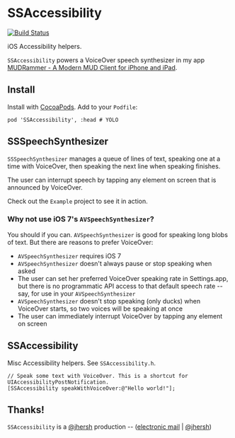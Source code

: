 # SSAccessibility

[![Build Status](https://travis-ci.org/splinesoft/SSAccessibility.png?branch=master)](https://travis-ci.org/splinesoft/SSAccessibility)

iOS Accessibility helpers.

`SSAccessibility` powers a VoiceOver speech synthesizer in my app [MUDRammer - A Modern MUD Client for iPhone and iPad](https://itunes.apple.com/us/app/mudrammer-a-modern-mud-client/id597157072?mt=8).

## Install

Install with [CocoaPods](http://cocoapods.org). Add to your `Podfile`:

```
pod 'SSAccessibility', :head # YOLO
```

## SSSpeechSynthesizer

`SSSpeechSynthesizer` manages a queue of lines of text, speaking one at a time with VoiceOver, then speaking the next line when speaking finishes.

The user can interrupt speech by tapping any element on screen that is announced by VoiceOver.

Check out the `Example` project to see it in action.

### Why not use iOS 7's `AVSpeechSynthesizer`?

You should if you can. `AVSpeechSynthesizer` is good for speaking long blobs of text. But there are reasons to prefer VoiceOver:

* `AVSpeechSynthesizer` requires iOS 7
* `AVSpeechSynthesizer` doesn't always pause or stop speaking when asked
* The user can set her preferred VoiceOver speaking rate in Settings.app, but there is no programmatic API access to that default speech rate -- say, for use in your `AVSpeechSynthesizer`
* `AVSpeechSynthesizer` doesn't stop speaking (only ducks) when VoiceOver starts, so two voices will be speaking at once
* The user can immediately interrupt VoiceOver by tapping any element on screen

## SSAccessibility

Misc Accessibility helpers. See `SSAccessibility.h`.

```objc
// Speak some text with VoiceOver. This is a shortcut for UIAccessibilityPostNotification.
[SSAccessibility speakWithVoiceOver:@"Hello world!"];
```

## Thanks!

`SSAccessibility` is a [@jhersh](https://github.com/jhersh) production -- ([electronic mail](mailto:jon@her.sh) | [@jhersh](https://twitter.com/jhersh))